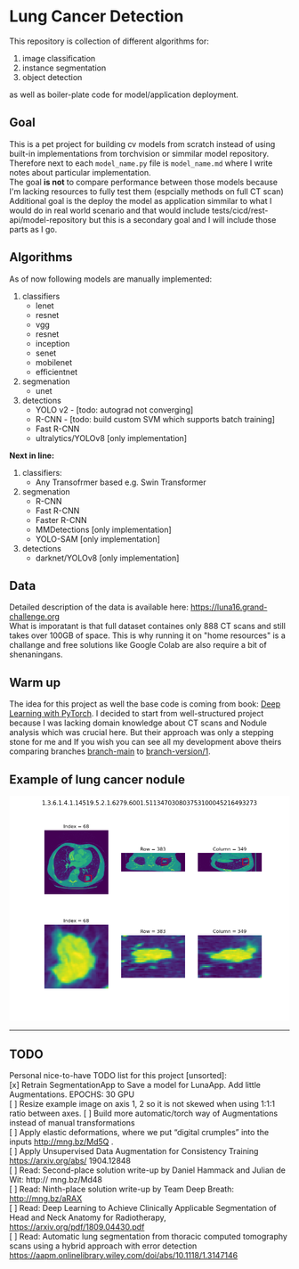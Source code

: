 # Lung Cancer Detection
This repository is collection of different algorithms for:  
1. image classification  
1. instance segmentation
1. object detection  

as well as boiler-plate code for model/application deployment. 

## Goal
This is a pet project for building cv models from scratch instead of using built-in implementations from torchvision or simmilar model repository. Therefore next to each `model_name.py` file is `model_name.md` where I write notes about particular implementation.  
The goal **is not** to compare performance between those models because I'm lacking resources to fully test them (espcially methods on full CT scan)  
Additional goal is the deploy the model as application simmilar to what I would do in real world scenario and that would include tests/cicd/rest-api/model-repository but this is a secondary goal and I will include those parts as I go. 

## Algorithms
As of now following models are manually implemented:
1. classifiers
    - lenet
    - resnet
    - vgg
    - resnet
    - inception
    - senet
    - mobilenet
    - efficientnet
1. segmenation
    - unet
1. detections
    - YOLO v2 - [todo: autograd not converging]
    - R-CNN - [todo: build custom SVM which supports batch training]
    - Fast R-CNN
    - ultralytics/YOLOv8 [only implementation]

**Next in line:**
1. classifiers:
    - Any Transofrmer based e.g. Swin Transformer
1. segmenation
    - R-CNN
    - Fast R-CNN
    - Faster R-CNN
    - MMDetections [only implementation]
    - YOLO-SAM [only implementation]
1. detections
    - darknet/YOLOv8 [only implementation]

## Data
Detailed description of the data is available here: https://luna16.grand-challenge.org  
What is imporatant is that full dataset containes only 888 CT scans and still takes over 100GB of space. This is why running it on "home resources" is a challange and free solutions like Google Colab are also require a bit of shenaningans. 

## Warm up
The idea for this project as well the base code is coming from book: [Deep Learning with PyTorch](https://www.manning.com/books/deep-learning-with-pytorch). I decided to start from well-structured project because I was lacking domain knowledge about CT scans and Nodule analysis which was crucial here. But their approach was only a stepping stone for me and If you wish you can see all my development above theirs comparing branches [branch-main](https://gitlab.com/ml.konopelski/lung_cancer_detection/-/tree/main) to [branch-version/1](https://gitlab.com/ml.konopelski/lung_cancer_detection/-/tree/version/1). 

## Example of lung cancer nodule
![alt text](resources/example_detection.png "Example")

  
-----
## TODO
Personal nice-to-have TODO list for this project [unsorted]:  
[x] Retrain SegmentationApp to Save a model for LunaApp. Add little Augmentations. EPOCHS: 30 GPU  
[ ] Resize example image on axis 1, 2 so it is not skewed when using 1:1:1 ratio between axes.
[ ] Build more automatic/torch way of Augmentations instead of manual transformations  
[ ] Apply elastic deformations, where we put “digital crumples” into the inputs http://mng.bz/Md5Q .  
[ ] Apply Unsupervised Data Augmentation for Consistency Training https://arxiv.org/abs/ 1904.12848  
[ ] Read: Second-place solution write-up by Daniel Hammack and Julian de Wit: http:// mng.bz/Md48  
[ ] Read: Ninth-place solution write-up by Team Deep Breath: http://mng.bz/aRAX  
[ ] Read: Deep Learning to Achieve Clinically Applicable Segmentation of Head and Neck Anatomy for Radiotherapy, https://arxiv.org/pdf/1809.04430.pdf  
[ ] Read: Automatic lung segmentation from thoracic computed tomography scans using a hybrid approach with error detection https://aapm.onlinelibrary.wiley.com/doi/abs/10.1118/1.3147146